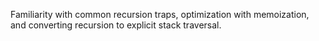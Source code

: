 Familiarity with common recursion traps, optimization with memoization, and converting recursion to explicit stack traversal.
